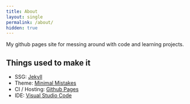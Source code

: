 ```yaml
---
title: About
layout: single
permalink: /about/
hidden: true
---
```


My github pages site for messing around with code and learning projects.

## Things used to make it
- SSG: [Jekyll](https://jekyllrb.com/)  
- Theme: [Minimal Mistakes](https://mmistakes.github.io/)  
- CI / Hosting: [Github Pages](https://pages.github.com/)
- IDE: [Visual Studio Code](https://code.visualstudio.com/)